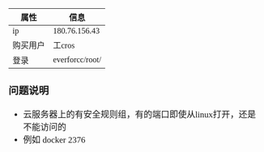 <span  style="font-family: Simsun,serif; font-size: 17px; ">

|属性 | 信息|
|---|---|
|ip | 180.76.156.43 |
|购买用户 | 工cros |
|登录 | everforcc/root/ |

### 问题说明

- 云服务器上的有安全规则组，有的端口即使从linux打开，还是不能访问的
- 例如 docker 2376

</span>